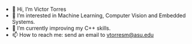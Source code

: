 - 👋 Hi, I’m Victor Torres
- 👀 I’m interested in Machine Learning, Computer Vision and Embedded Systems.
- 🌱 I’m currently improving my C++ skills.
- 📫 How to reach me: send an email to vtorresm@asu.edu

<!---
vtorres621/vtorres621 is a ✨ special ✨ repository because its `README.md` (this file) appears on your GitHub profile.
You can click the Preview link to take a look at your changes.
--->

